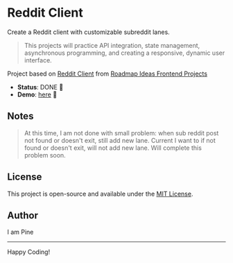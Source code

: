 # Reddit Client

Create a Reddit client with customizable subreddit lanes.

> This projects will practice API integration, state management, asynchronous programming, and creating a responsive, dynamic user interface.

Project based on [Reddit Client][reddit-client] from [Roadmap Ideas Frontend Projects][roadmap-frontend-projects]

-   **Status**: DONE 🎉
-   **Demo**: [here][demo-link] 🚀

## Notes

> At this time, I am not done with small problem: when sub reddit post not found or doesn't exit, still add new lane. Current I want to if not found or doesn't exit, will not add new lane. Will complete this problem soon.

## License

This project is open-source and available under the [MIT License](https://opensource.org/licenses/MIT).

## Author

I am Pine

---

Happy Coding!

[roadmap-frontend-projects]: https://roadmap.sh/frontend/projects
[reddit-client]: https://roadmap.sh/projects/reddit-client
[demo-link]: https://pine1611.github.io/frontend-projects/19-reddit-client/public
